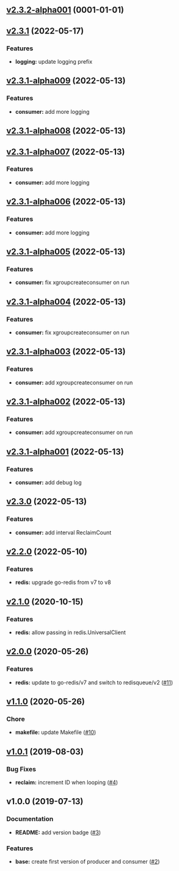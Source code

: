 
<a name="v2.3.2-alpha001"></a>
## [v2.3.2-alpha001](https://github.com/robinjoseph08/go-pg-migrations/compare/v2.3.1...v2.3.2-alpha001) (0001-01-01)


<a name="v2.3.1"></a>
## [v2.3.1](https://github.com/robinjoseph08/go-pg-migrations/compare/v2.3.1-alpha009...v2.3.1) (2022-05-17)

### Features

* **logging:** update logging prefix


<a name="v2.3.1-alpha009"></a>
## [v2.3.1-alpha009](https://github.com/robinjoseph08/go-pg-migrations/compare/v2.3.1-alpha008...v2.3.1-alpha009) (2022-05-13)

### Features

* **consumer:** add more logging


<a name="v2.3.1-alpha008"></a>
## [v2.3.1-alpha008](https://github.com/robinjoseph08/go-pg-migrations/compare/v2.3.1-alpha007...v2.3.1-alpha008) (2022-05-13)


<a name="v2.3.1-alpha007"></a>
## [v2.3.1-alpha007](https://github.com/robinjoseph08/go-pg-migrations/compare/v2.3.1-alpha006...v2.3.1-alpha007) (2022-05-13)

### Features

* **consumer:** add more logging


<a name="v2.3.1-alpha006"></a>
## [v2.3.1-alpha006](https://github.com/robinjoseph08/go-pg-migrations/compare/v2.3.1-alpha005...v2.3.1-alpha006) (2022-05-13)

### Features

* **consumer:** add more logging


<a name="v2.3.1-alpha005"></a>
## [v2.3.1-alpha005](https://github.com/robinjoseph08/go-pg-migrations/compare/v2.3.1-alpha004...v2.3.1-alpha005) (2022-05-13)

### Features

* **consumer:** fix xgroupcreateconsumer on run


<a name="v2.3.1-alpha004"></a>
## [v2.3.1-alpha004](https://github.com/robinjoseph08/go-pg-migrations/compare/v2.3.1-alpha003...v2.3.1-alpha004) (2022-05-13)

### Features

* **consumer:** fix xgroupcreateconsumer on run


<a name="v2.3.1-alpha003"></a>
## [v2.3.1-alpha003](https://github.com/robinjoseph08/go-pg-migrations/compare/v2.3.1-alpha002...v2.3.1-alpha003) (2022-05-13)

### Features

* **consumer:** add xgroupcreateconsumer on run


<a name="v2.3.1-alpha002"></a>
## [v2.3.1-alpha002](https://github.com/robinjoseph08/go-pg-migrations/compare/v2.3.1-alpha001...v2.3.1-alpha002) (2022-05-13)

### Features

* **consumer:** add xgroupcreateconsumer on run


<a name="v2.3.1-alpha001"></a>
## [v2.3.1-alpha001](https://github.com/robinjoseph08/go-pg-migrations/compare/v2.3.0...v2.3.1-alpha001) (2022-05-13)

### Features

* **consumer:** add debug log


<a name="v2.3.0"></a>
## [v2.3.0](https://github.com/robinjoseph08/go-pg-migrations/compare/v2.2.0...v2.3.0) (2022-05-13)

### Features

* **consumer:** add interval ReclaimCount


<a name="v2.2.0"></a>
## [v2.2.0](https://github.com/robinjoseph08/go-pg-migrations/compare/v2.1.0...v2.2.0) (2022-05-10)

### Features

* **redis:** upgrade go-redis from v7 to v8


<a name="v2.1.0"></a>
## [v2.1.0](https://github.com/robinjoseph08/go-pg-migrations/compare/v2.0.0...v2.1.0) (2020-10-15)

### Features

* **redis:** allow passing in redis.UniversalClient


<a name="v2.0.0"></a>
## [v2.0.0](https://github.com/robinjoseph08/go-pg-migrations/compare/v1.1.0...v2.0.0) (2020-05-26)

### Features

* **redis:** update to go-redis/v7 and switch to redisqueue/v2 ([#11](https://github.com/robinjoseph08/go-pg-migrations/issues/11))


<a name="v1.1.0"></a>
## [v1.1.0](https://github.com/robinjoseph08/go-pg-migrations/compare/v1.0.1...v1.1.0) (2020-05-26)

### Chore

* **makefile:** update Makefile ([#10](https://github.com/robinjoseph08/go-pg-migrations/issues/10))


<a name="v1.0.1"></a>
## [v1.0.1](https://github.com/robinjoseph08/go-pg-migrations/compare/v1.0.0...v1.0.1) (2019-08-03)

### Bug Fixes

* **reclaim:** increment ID when looping ([#4](https://github.com/robinjoseph08/go-pg-migrations/issues/4))


<a name="v1.0.0"></a>
## v1.0.0 (2019-07-13)

### Documentation

* **README:** add version badge ([#3](https://github.com/robinjoseph08/go-pg-migrations/issues/3))

### Features

* **base:** create first version of producer and consumer ([#2](https://github.com/robinjoseph08/go-pg-migrations/issues/2))

